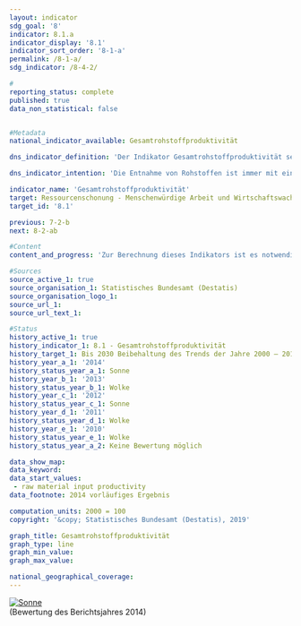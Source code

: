 ```yaml
---                   
layout: indicator                   
sdg_goal: '8'                   
indicator: 8.1.a                   
indicator_display: '8.1'                   
indicator_sort_order: '8-1-a'                   
permalink: /8-1-a/                   
sdg_indicator: /8-4-2/                   

#                   
reporting_status: complete                   
published: true                   
data_non_statistical: false                   


#Metadata                   
national_indicator_available: Gesamtrohstoffproduktivität                   

dns_indicator_definition: 'Der Indikator Gesamtrohstoffproduktivität setzt den Wert aller an die letzte Verwendung abgegebenen Güter (in Euro, preisbereinigt) in Relation zur Masse der für ihre Produktion im In- und Ausland eingesetzten Rohstoffe (in Tonnen). Die letzte Verwendung umfasst dabei sowohl inländischen Konsum und inländische Investitionen als auch den Export. Im Nenner des Indikators werden sowohl aus der Umwelt entnommene abiotische und biotische Rohstoffe berücksichtigt als auch Pflanzenmaterial, das durch die Land- und Forstwirtschaft produziert wurde.<sub> Text aus dem Indikatorenbericht 2018</sub>'                   

dns_indicator_intention: 'Die Entnahme von Rohstoffen ist immer mit einer Beeinträchtigung der Natur verbunden. Durch die steigende Nachfrage nach Rohstoffen werden weltweit zunehmend Rohstoffvorkommen in Gebieten erschlossen, die besonders sensibel auf menschliche Einflüsse reagieren. Daher hat sich die Bundesregierung bereits im Deutschen Ressourceneffizienzprogramm (ProgRess) II im Jahr 2016 das Ziel gesetzt, dass die Gesamtrohstoffproduktivität weiterhin steigen soll. In den Jahren 2000 bis 2010 nahm die Gesamtrohstoffproduktivität bereits um durchschnittlich rund 1,6&nbsp;% jährlich zu. Ein solch positiver Trend soll bis zum Jahr 2030 fortgesetzt werden.<sub> Text aus dem Indikatorenbericht 2018</sub>'                   

indicator_name: 'Gesamtrohstoffproduktivität'                   
target: Ressourcenschonung - Menschenwürdige Arbeit und Wirtschaftswachstum                   
target_id: '8.1'                   

previous: 7-2-b                   
next: 8-2-ab                   

#Content                    
content_and_progress: 'Zur Berechnung dieses Indikators ist es notwendig, die Masse aller Rohstoffe zu ermitteln, die für die Produktion der Importe benötigt wurden. Die Berechnung dieser als Importe in Rohstoffäquivalenten bezeichneten Größe basiert auf einem komplexen Modell, das Daten aus verschiedenen amtlichen und nicht amtlichen Quellen nutzt. <br><br>Durch die monetäre sowie physische Einbeziehung der Importe berücksichtigt der Indikator Wertschöpfung und Rohstoffeinsatz über die gesamte in- und ausländische Produktionskette. Somit wird auch der wirtschaftlichen Verflechtung mit dem Ausland umfassend Rechnung getragen. Der im Indikator abgebildete Rohstoffeinsatz dient nicht allein der inländischen letzten Verwendung, sondern auch dem Export. Er darf daher nicht mit einem Rohstofffußabdruck Deutschlands verwechselt werden. <br><br>Der Indikator umfasst nicht nur diejenigen Rohstoffe, die als nicht erneuerbar angesehenen werden, also mineralische Rohstoffe und fossile Energieträger. Vielmehr enthält er auch pflanzliche Erzeugnisse, die von der Land- und Forstwirtschaft produziert werden. Dadurch ergeben sich in geringem Umfang Doppelzählungen: Beispielsweise wird die Masse sowohl eines landwirtschaftlichen Erzeugnisses bei der Ernte als auch des für die Produktion verwendeten Mineraldüngers erfasst. <br><br>Der Wert des Indikators nahm nach vorläufigen Ergebnissen von 2000 bis 2014 um 26&nbsp;% zu. Dieser Anstieg ist insbesondere durch die Zuwächse des Zählers begründet: Der Wert der letzten Verwendung (inländischer Konsum und inländische Investitionen sowie Exporte) erhöhte sich im Vergleichszeitraum um 31&nbsp;%. Die inländische Rohstoffentnahme sank zwar zwischen den Jahren 2000 und 2014 moderat; gleichzeitig stieg jedoch die Masse der Importe in Rohstoffäquivalenten an, sodass sich im Nenner des Indikators ein leichter Zuwachs um 4&nbsp;% ergibt. <br><br>Inländisch entnommene Rohstoffe sowie Importe werden in zunehmendem Maße auch (wieder) exportiert. Der Nenner des Indikators weist folglich nicht auf eine verstärkte globale Rohstoffentnahme für Konsum und Investitionen in Deutschland hin, sondern spiegelt eine insgesamt intensivere Verflechtung der deutschen Wirtschaft mit dem Ausland wider. <br><br>Das Jahr 2009 ist durch die besondere wirtschaftliche Situation in der europäischen Finanzmarkt- und Wirtschaftskrise als Ausreißer zu betrachten. Die Werte für die Jahre 2010 bis 2014 setzten den bis zum Jahr 2008 reichenden Entwicklungspfad fort. Von 2013 auf 2014 stieg der Wert des Indikators um 3&nbsp;% und folgte damit dem positiven Trend der vorausgegangenen Jahre.<sub> Text aus dem Indikatorenbericht 2018</sub>'                   

#Sources
source_active_1: true                           
source_organisation_1: Statistisches Bundesamt (Destatis)                           
source_organisation_logo_1:                            
source_url_1:                            
source_url_text_1:                            

#Status                   
history_active_1: true                   
history_indicator_1: 8.1 - Gesamtrohstoffproduktivität                   
history_target_1: Bis 2030 Beibehaltung des Trends der Jahre 2000 – 2010
history_year_a_1: '2014'                           
history_status_year_a_1: Sonne
history_year_b_1: '2013'                           
history_status_year_b_1: Wolke
history_year_c_1: '2012'                           
history_status_year_c_1: Sonne
history_year_d_1: '2011'                           
history_status_year_d_1: Wolke
history_year_e_1: '2010'                           
history_status_year_e_1: Wolke
history_status_year_a_2: Keine Bewertung möglich

data_show_map:                    
data_keyword:                    
data_start_values: 
 - raw material input productivity                   
data_footnote: 2014 vorläufiges Ergebnis                   

computation_units: 2000 = 100                   
copyright: '&copy; Statistisches Bundesamt (Destatis), 2019'                   

graph_title: Gesamtrohstoffproduktivität                   
graph_type: line                   
graph_min_value:                    
graph_max_value:                    

national_geographical_coverage:                    
---
```

<div>                           
  <div class="my-header">                           
    <a href="https://nachhaltige-entwicklung-deutschland.github.io/open-sdg-site-starter/status/"><img src="https://g205sdgs.github.io/sdg-indicators/public/Wettersymbole/Sonne.png" alt="Sonne" />                           
    </a>                           
  </div>
  <div class="my-header-note">
    <span>(Bewertung des Berichtsjahres 2014)</span>
  </div>                           
</div>